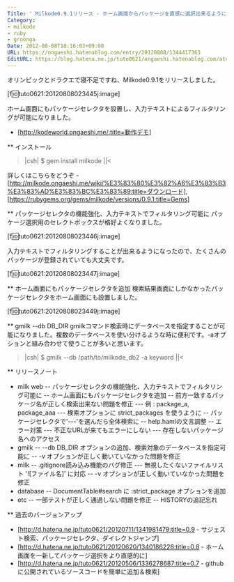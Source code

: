 ```yaml
---
Title: ' Milkode0.9.1リリース - ホーム画面からパッケージを直感に選択出来るように'
Category:
- milkode
- ruby
- groonga
Date: 2012-08-08T18:16:03+09:00
URL: https://ongaeshi.hatenablog.com/entry/20120808/1344417363
EditURL: https://blog.hatena.ne.jp/tuto0621/ongaeshi.hatenablog.com/atom/entry/6435922169449192610
---
```


オリンピックとドラクエで寝不足ですね、Milkode0.9.1をリリースしました。

[f:id:tuto0621:20120808023445j:image]

ホーム画面にもパッケージセレクタを設置し、入力テキストによるフィルタリングが可能になりました。

- [http://kodeworld.ongaeshi.me/:title=動作デモ]

** インストール
>|csh|
$ gem install milkode
||<

詳しくはこちらをどうぞ - [http://milkode.ongaeshi.me/wiki/%E3%83%80%E3%82%A6%E3%83%B3%E3%83%AD%E3%83%BC%E3%83%89:title=ダウンロード], [https://rubygems.org/gems/milkode/versions/0.9.1:title=Gems]

** パッケージセレクタの機能強化、入力テキストでフィルタリング可能に
パッケージ選択用のセレクトボックスが格好よくなりました。

[f:id:tuto0621:20120808023446j:image]

入力テキストでフィルタリングすることが出来るようになったので、たくさんのパッケージが登録されていても大丈夫です。

[f:id:tuto0621:20120808023447j:image]

** ホーム画面にもパッケージセレクタを追加
検索結果画面にしかなかったパッケージセレクタをホーム画面にも設置しました。

[f:id:tuto0621:20120808023449j:image]

** gmilk --db DB_DIR
gmilkコマンド検索時にデータベースを指定することが可能になりました。複数のデータベースを使い分けるような時に便利です。-aオプションと組み合わせて使うことが多いと思います。

>|csh|
$ gmilk --db /path/to/milkode_db2 -a keyword
||<

** リリースノート
- milk web
-- パッケージセレクタの機能強化、入力テキストでフィルタリング可能に
-- ホーム画面にもパッケージセレクタを追加
-- 前方一致するパッケージ名が正しく検索出来ない問題を修正
--- 例 : package_a, package_aaa 
--- 検索オプションに strict_packages を使うように
-- パッケージセレクタで'---'を選んだら全体検索に
-- help.hamlの文言調整
-- エラー対策
--- 不正なURLが来てもエラーにしない
--- 存在しないパッケージ名へのアクセス
- gmilk
-- --db DB_DIR オプションの追加、検索対象のデータベースを指定可能に
-- -v オプションが正しく動いていなかった問題を修正
- milk
-- .gitignore読み込み機能のバグ修正
--- 無視したくないファイルリスト '![ファイル名]' に対応
-- -v オプションが正しく動いていなかった問題を修正
- database
-- DocumentTable#search に :strict_package オプションを追加
- etc
-- 一部テストが正しく通過しない問題を修正
-- HISTORYの追記忘れ

** 過去のバージョンアップ
- [http://d.hatena.ne.jp/tuto0621/20120711/1341981479:title=0.9 - サジェスト検索、パッケージセレクタ、ダイレクトジャンプ]
- [http://d.hatena.ne.jp/tuto0621/20120620/1340186228:title=0.8 - ホーム画面を一新してパッケージ選択をより直感的に]
- [http://d.hatena.ne.jp/tuto0621/20120506/1336278687:title=0.7 - githubに公開されているソースコードを簡単に追加＆検索]
